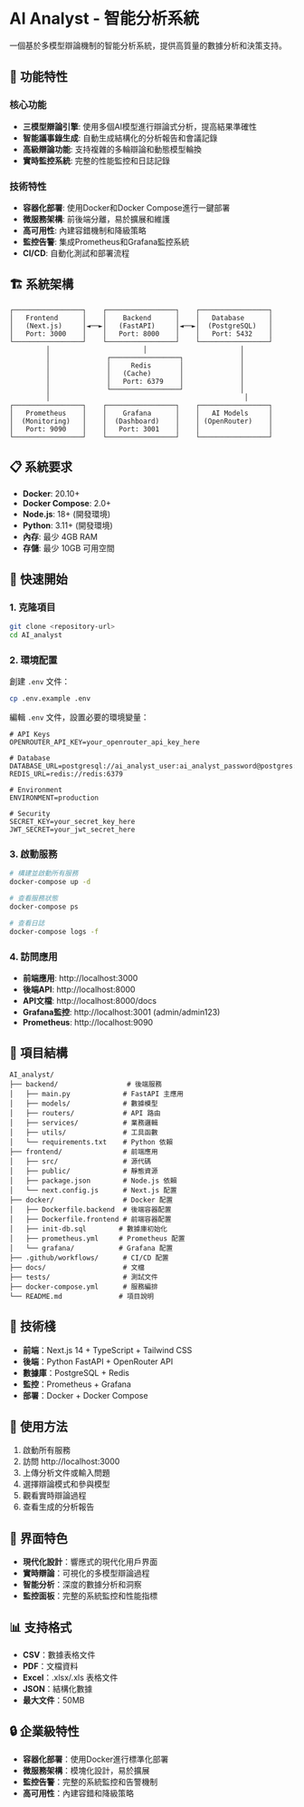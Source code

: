 # AI Analyst - 智能分析系統

一個基於多模型辯論機制的智能分析系統，提供高質量的數據分析和決策支持。

## 🚀 功能特性

### 核心功能
- **三模型辯論引擎**: 使用多個AI模型進行辯論式分析，提高結果準確性
- **智能議事錄生成**: 自動生成結構化的分析報告和會議記錄
- **高級辯論功能**: 支持複雜的多輪辯論和動態模型輪換
- **實時監控系統**: 完整的性能監控和日誌記錄

### 技術特性
- **容器化部署**: 使用Docker和Docker Compose進行一鍵部署
- **微服務架構**: 前後端分離，易於擴展和維護
- **高可用性**: 內建容錯機制和降級策略
- **監控告警**: 集成Prometheus和Grafana監控系統
- **CI/CD**: 自動化測試和部署流程

## 🏗️ 系統架構

```
┌─────────────────┐    ┌─────────────────┐    ┌─────────────────┐
│   Frontend      │    │    Backend      │    │   Database      │
│   (Next.js)     │◄──►│   (FastAPI)     │◄──►│  (PostgreSQL)   │
│   Port: 3000    │    │   Port: 8000    │    │   Port: 5432    │
└─────────────────┘    └─────────────────┘    └─────────────────┘
         │                       │                       │
         │              ┌─────────────────┐              │
         │              │     Redis       │              │
         │              │   (Cache)       │              │
         │              │   Port: 6379    │              │
         │              └─────────────────┘              │
         │                                                │
┌─────────────────┐    ┌─────────────────┐    ┌─────────────────┐
│   Prometheus    │    │    Grafana      │    │   AI Models     │
│  (Monitoring)   │    │  (Dashboard)    │    │ (OpenRouter)    │
│   Port: 9090    │    │   Port: 3001    │    │                 │
└─────────────────┘    └─────────────────┘    └─────────────────┘
```

## 📋 系統要求

- **Docker**: 20.10+
- **Docker Compose**: 2.0+
- **Node.js**: 18+ (開發環境)
- **Python**: 3.11+ (開發環境)
- **內存**: 最少 4GB RAM
- **存儲**: 最少 10GB 可用空間

## 🚀 快速開始

### 1. 克隆項目

```bash
git clone <repository-url>
cd AI_analyst
```

### 2. 環境配置

創建 `.env` 文件：

```bash
cp .env.example .env
```

編輯 `.env` 文件，設置必要的環境變量：

```env
# API Keys
OPENROUTER_API_KEY=your_openrouter_api_key_here

# Database
DATABASE_URL=postgresql://ai_analyst_user:ai_analyst_password@postgres:5432/ai_analyst
REDIS_URL=redis://redis:6379

# Environment
ENVIRONMENT=production

# Security
SECRET_KEY=your_secret_key_here
JWT_SECRET=your_jwt_secret_here
```

### 3. 啟動服務

```bash
# 構建並啟動所有服務
docker-compose up -d

# 查看服務狀態
docker-compose ps

# 查看日誌
docker-compose logs -f
```

### 4. 訪問應用

- **前端應用**: http://localhost:3000
- **後端API**: http://localhost:8000
- **API文檔**: http://localhost:8000/docs
- **Grafana監控**: http://localhost:3001 (admin/admin123)
- **Prometheus**: http://localhost:9090

## 📁 項目結構

```
AI_analyst/
├── backend/                 # 後端服務
│   ├── main.py             # FastAPI 主應用
│   ├── models/             # 數據模型
│   ├── routers/            # API 路由
│   ├── services/           # 業務邏輯
│   ├── utils/              # 工具函數
│   └── requirements.txt    # Python 依賴
├── frontend/               # 前端應用
│   ├── src/                # 源代碼
│   ├── public/             # 靜態資源
│   ├── package.json        # Node.js 依賴
│   └── next.config.js      # Next.js 配置
├── docker/                 # Docker 配置
│   ├── Dockerfile.backend  # 後端容器配置
│   ├── Dockerfile.frontend # 前端容器配置
│   ├── init-db.sql        # 數據庫初始化
│   ├── prometheus.yml     # Prometheus 配置
│   └── grafana/           # Grafana 配置
├── .github/workflows/      # CI/CD 配置
├── docs/                   # 文檔
├── tests/                  # 測試文件
├── docker-compose.yml      # 服務編排
└── README.md              # 項目說明
```

## 🔧 技術棧

- **前端**：Next.js 14 + TypeScript + Tailwind CSS
- **後端**：Python FastAPI + OpenRouter API
- **數據庫**：PostgreSQL + Redis
- **監控**：Prometheus + Grafana
- **部署**：Docker + Docker Compose

## 📝 使用方法

1. 啟動所有服務
2. 訪問 http://localhost:3000
3. 上傳分析文件或輸入問題
4. 選擇辯論模式和參與模型
5. 觀看實時辯論過程
6. 查看生成的分析報告

## 🎨 界面特色

- **現代化設計**：響應式的現代化用戶界面
- **實時辯論**：可視化的多模型辯論過程
- **智能分析**：深度的數據分析和洞察
- **監控面板**：完整的系統監控和性能指標

## 📊 支持格式

- **CSV**：數據表格文件
- **PDF**：文檔資料
- **Excel**：.xlsx/.xls 表格文件
- **JSON**：結構化數據
- **最大文件**：50MB

## 🔒 企業級特性

- **容器化部署**：使用Docker進行標準化部署
- **微服務架構**：模塊化設計，易於擴展
- **監控告警**：完整的系統監控和告警機制
- **高可用性**：內建容錯和降級策略
